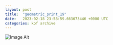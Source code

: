 ```yaml
---
layout:	post
title:	"geometric_print_19"
date:	2023-02-18 23:58:59.663673446 +0000 UTC
categories:	kof archive
---
```


![Image Alt](https://k0f.github.io/assets/geometric_print_19.png)
